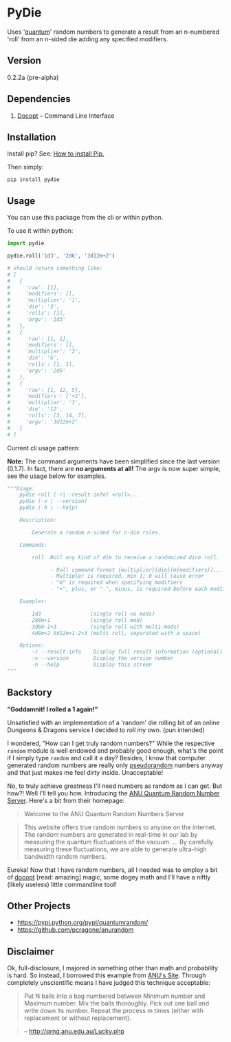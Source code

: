# PyDie

Uses '[quantum](https://qrng.anu.edu.au/)' random numbers to generate a result from an n-numbered 'roll' from an n-sided die adding any specified modifiers.

## Version
0.2.2a (pre-alpha)

## Dependencies
1. [Docopt](http://docopt.org/) – Command Line Interface

## Installation

Install pip? See: [How to install Pip.](http://guide.python-distribute.org/installation.html#pip-installs-python-pip)

Then simply:

`pip install pydie`

## Usage

You can use this package from the cli or within python.

To use it within python:

```python
import pydie

pydie.roll('1d3', '2d6', '3d12m+2')

# should return something like:
# [
#   {
#     'raw': [1],
#     'modifiers': [],
#     'multiplier': '1',
#     'die': '3',
#     'rolls': [1],
#     'argv': '1d3'
#   },
#   {
#     'raw': [1, 1],
#     'modifiers': [],
#     'multiplier': '2',
#     'die': '6',
#     'rolls': [1, 1],
#     'argv': '2d6'
#   },
#   {
#     'raw': [1, 12, 5],
#     'modifiers': ['+2'],
#     'multiplier': '3',
#     'die': '12',
#     'rolls': [3, 14, 7],
#     'argv': '3d12m+2'
#   }
# ]
```

Current cli usage pattern:

**Note:**
The command arguments have been simplified since the last version (0.1.7). In fact, there are **no arguments at all!** The argv is now super simple, see the usage below for examples.

```python
"""Usage:
    pydie roll [-r|--result-info] <roll>...
    pydie (-v | --version)
    pydie (-h | --help)

    Description:

        Generate a random n-sided for n-die roles.

    Commands:

        roll  Roll any kind of die to receive a randomized dice roll.

              - Roll command format {multiplier}{die}[m{modifiers}]...
              - Multipler is required, min 1; 0 will cause error
              - "m" is required when specifying modifiers
              - "+", plus, or "-", minus, is required before each modifier

    Examples:

        1d3                (single roll no mods)
        2d4m+1             (single roll mod)
        3d6m-1+3           (single roll with multi-mods)
        4d8m+2 5d12m+1-2+3 (multi roll, separated with a space)

    Options:
        -r --result-info    Display full result information (optional)
        -v --version        Display the version number
        -h --help           Display this screen
"""
```

## Backstory

**"Goddamnit! I rolled a 1 again!"**

Unsatisfied with an implementation of a 'random' die rolling bit of an online Dungeons & Dragons service I decided to *roll* my own. (pun intended)

I wondered, "How can I get truly random numbers?" While the respective `random` module is well endowed and probably good enough, what's the point if I simply type `random` and call it a day? Besides, I know that computer generated random numbers are really only [pseudorandom](http://en.wikipedia.org/wiki/Pseudorandom_number_generator) numbers anyway and that just makes me feel dirty inside. Unacceptable!

No, to truly achieve greatness I'll need numbers as random as I can get. But how?! Well I'll tell you how. Introducing the [ANU Quantum Random Number Server](http://qrng.anu.edu.au/index.php). Here's a bit from their homepage:

> Welcome to the ANU Quantum Random Numbers Server

>This website offers true random numbers to anyone on the internet. The random numbers are generated in real-time in our lab by measuring the quantum fluctuations of the vacuum. &hellip; By carefully measuring these fluctuations, we are able to generate ultra-high bandwidth random numbers.

Eureka! Now that I have random numbers, all I needed was to employ a bit of [docopt](http://docopt.org/) [read: amazing] magic, some dogey math and I'll have a niftly (likely useless) little commandline tool!

## Other Projects

- <https://pypi.python.org/pypi/quantumrandom/>
- <https://github.com/pcragone/anurandom>

## Disclaimer

Ok, full-disclosure, I majored in something other than math and probability is hard. So instead, I borrowed this example from [ANU's Site](http://qrng.anu.edu.au/index.php). Through completely unscientific means I have judged this technique acceptable:

> Put N balls into a bag numbered between Minimum number and Maximum number. Mix the balls thoroughly. Pick out one ball and write down its number. Repeat the process m times (either with replacement or without replacement).

> – <http://qrng.anu.edu.au/Lucky.php>
